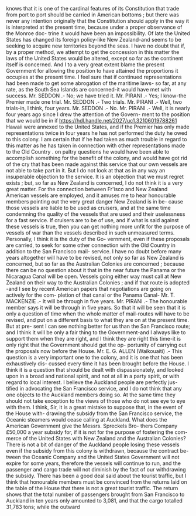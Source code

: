knows that it is one of the cardinal features of its Constitution that trade from port to port should be carried in American bottoms ; but there was never any intention originally that the Constitution should apply in the way it is interpreted at the present time, because under a proper observance of the Monroe doc- trine it would have been an impossibility. Of late the United States has changed its foreign policy-like New Zealand-and seems to be seeking to acquire new territories beyond the seas. I have no doubt that if, by a proper method, we attempt to get the concession in this matter the laws of the United States would be altered, except so far as the continent itself is concerned. And I to a very great extent blame the present Government for allowing the position to have attained the proportions it occupies at the present time. I feel sure that if continued representations had been made to get some abrogation of the maritime laws- so far, at any rate, as the South Sea Islands are concerned-it would have met with success. Mr. SEDDON .- No; we have tried it. Mr. PIRANI .- Yes; I know-the Premier made one trial. Mr. SEDDON .- Two trials. Mr. PIRANI .- Well, two trials-in, I think, four years. Mr. SEDDON .- No. Mr. PIRANI .- Well, it is nearly four years ago since I drew the attention of the Govern- ment to the position that we would be in if https://hdl.handle.net/2027/uc1.32106019788261 Hawaii were annexed to the United States, and if the Premier has only made representations twice in four years he has not performed the duty he owed to this colony. I am certain that if he had taken as much trouble in regard to this matter as he has taken in connection with other representations made to the Old Country . on paltry questions he would have been able to accomplish something for the benefit of the colony, and would have got rid of the cry that has been made against this service that our own vessels are not able to take part in it. But I do not look at that as in any way an insuperable objection to the service. It is an objection that we must regret exists ; but, so far as New Zealand is concerned, I do not think it is a very great matter. For the connection between Fr'isco and New Zealand American vessels are employed, and it amuses me to hear honourable members pointing out the very great danger New Zealand is in be- cause those vessels are liable to be used as cruisers, and at the same time condemning the quality of the vessels that are used and their uselessness for a fast service. If cruisers are to be of use, and if what is said against these vessels is true, then you can get nothing more unfit for the purpose of vessels of war than the vessels described in such unmeasured terms. Personally, I think it is the duty of the Go- vernment, even if these proposals are carried, to seek for some other connection with the Old Country in addition to the San Francisco mail- service. I have no doubt before many years altogether will have to be revised, not only so far as New Zealand is concerned, but so far as the Australian Colonies are concerned ; because there can be no question about it that in the near future the Panama or the Nicaragua Canal will be open. Vessels going either way must call at New Zealand on their way to the Australian Colonies ; and if that route is adopted -and I see by recent American papers that negotiations are going on actively for the com- pletion of that canal or the Panama Canal- Mr. T. MACKENZIE .- It will be through in five years. Mr. PIRANI .- The honourable member says it will be through in five years. So that it will be seen that it is only a question of time when the whole matter of mail-routes will have to be revised, and put on a different basis to what they are on at the present time. But at pre- sent I can see nothing better for us than the San Francisco route; and I think it will be only a fair thing to the Government-and I always like to support them when they are right, and I think they are right this time-it is only right that the Government should get the op- portunity of carrying out the proposals now before the House. Mr. E. G. ALLEN (Waikouaiti) .- This question is a very important one to the colony, and it is one that has been exhaustively dis- cussed every time it has been brought before the House. I think it is a question that should be dealt with dispassionately, and looked upon in a broad and national spirit, and not at all in a party spirit, or with regard to local interest. I believe the Auckland people are perfectly jus- tified in advocating the San Francisco service, and I do not think that any one objects to the Auckland members doing so. At the same time they should not take exception to the views of those who do not see eye to eye with them. I think, Sir, it is a great mistake to suppose that, in the event of the House with- drawing the subsidy from the San Francisco service, the Oceanic steamers would cease calling at Auckland. What does the American Government give the Messrs. Spreckels Bro- thers Company £50,000 a year subsidy for, if it is not for the purpose of fostering the com- merce of the United States with New Zealand and the Australian Colonies? There is not a bit of danger of the Auckland people losing these vessels even if the subsidy from this colony is withdrawn, because the contract be- tween the Oceanic Company and the United States Government will not expire for some years, therefore the vessels will continue to run, and the passenger and cargo trade will not diminish by the fact of our withdrawing the subsidy. There has been a good deal said about the tourist traffic, but I think that honourable members must be convinced from the returns laid on the table of the House that there is not a great tourist traffic. The return shows that the total number of passengers brought from San Francisco to Auckland in ten years only amounted to 3,081, and that the cargo totalled 31,783 tons; while the outward 